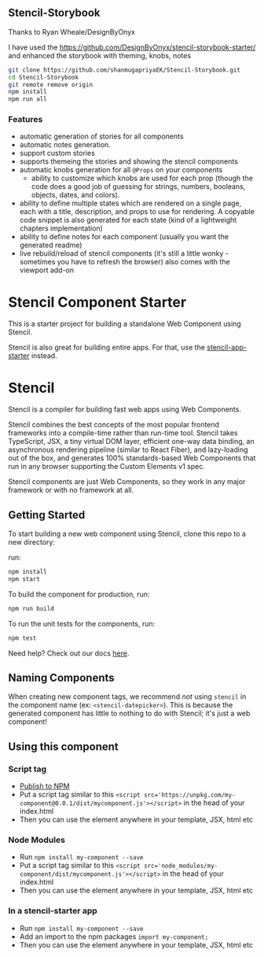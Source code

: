 ## Stencil-Storybook

Thanks to Ryan Wheale/DesignByOnyx

I have used the https://github.com/DesignByOnyx/stencil-storybook-starter/ 
and enhanced the storybook with theming, knobs, notes
```bash
git clone https://github.com/shanmugapriyaEK/Stencil-Storybook.git
cd Stencil-Storybook
git remote remove origin
npm install
npm run all
```

### Features
- automatic generation of stories for all components
- automatic notes generation.
- support custom stories
- supports themeing the stories and showing the stencil components
- automatic knobs generation for all `@Props` on your components
    - ability to customize which knobs are used for each prop (though the code does a good job of guessing for strings, numbers, booleans, objects, dates, and colors).
- ability to define multiple states which are rendered on a single page, each with a title, description, and props to use for rendering. A copyable code snippet is also generated for each state (kind of a lightweight chapters implementation)
- ability to define notes for each component (usually you want the generated readme)
- live rebuild/reload of stencil components (it's still a little wonky - sometimes you have to refresh the browser) also comes with the viewport add-on



# Stencil Component Starter

This is a starter project for building a standalone Web Component using Stencil.

Stencil is also great for building entire apps. For that, use the [stencil-app-starter](https://github.com/ionic-team/stencil-app-starter) instead.

# Stencil

Stencil is a compiler for building fast web apps using Web Components.

Stencil combines the best concepts of the most popular frontend frameworks into a compile-time rather than run-time tool.  Stencil takes TypeScript, JSX, a tiny virtual DOM layer, efficient one-way data binding, an asynchronous rendering pipeline (similar to React Fiber), and lazy-loading out of the box, and generates 100% standards-based Web Components that run in any browser supporting the Custom Elements v1 spec.

Stencil components are just Web Components, so they work in any major framework or with no framework at all.

## Getting Started

To start building a new web component using Stencil, clone this repo to a new directory:

run:

```bash
npm install
npm start
```

To build the component for production, run:

```bash
npm run build
```

To run the unit tests for the components, run:

```bash
npm test
```

Need help? Check out our docs [here](https://stenciljs.com/docs/my-first-component).


## Naming Components

When creating new component tags, we recommend _not_ using `stencil` in the component name (ex: `<stencil-datepicker>`). This is because the generated component has little to nothing to do with Stencil; it's just a web component!



## Using this component

### Script tag

- [Publish to NPM](https://docs.npmjs.com/getting-started/publishing-npm-packages)
- Put a script tag similar to this `<script src='https://unpkg.com/my-component@0.0.1/dist/mycomponent.js'></script>` in the head of your index.html
- Then you can use the element anywhere in your template, JSX, html etc

### Node Modules
- Run `npm install my-component --save`
- Put a script tag similar to this `<script src='node_modules/my-component/dist/mycomponent.js'></script>` in the head of your index.html
- Then you can use the element anywhere in your template, JSX, html etc

### In a stencil-starter app
- Run `npm install my-component --save`
- Add an import to the npm packages `import my-component;`
- Then you can use the element anywhere in your template, JSX, html etc
